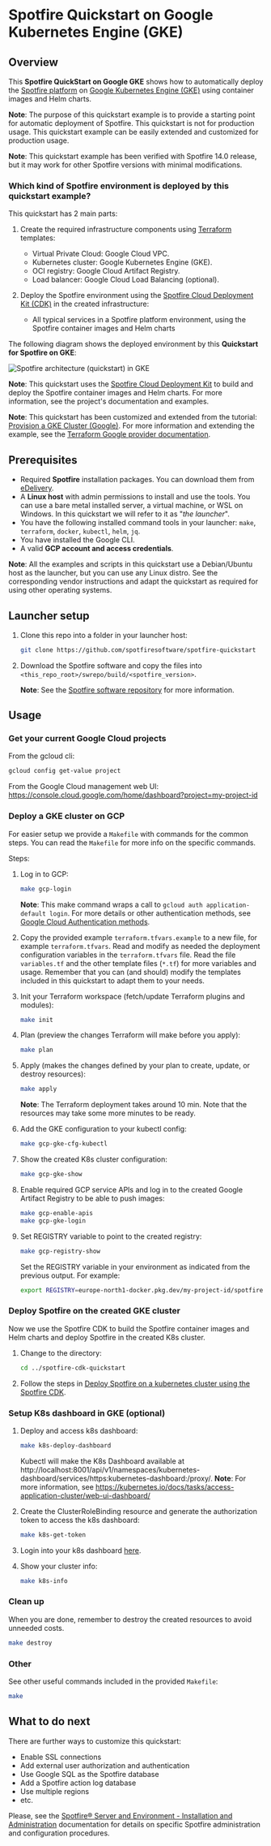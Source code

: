 # Spotfire Quickstart on Google Kubernetes Engine (GKE)

## Overview

This **Spotfire QuickStart on Google GKE** shows how to automatically deploy the [Spotfire platform](https://www.spotfire.com/) on [Google Kubernetes Engine (GKE)](https://cloud.google.com/kubernetes-engine?hl=en) using container images and Helm charts.

**Note**: The purpose of this quickstart example is to provide a starting point for automatic deployment of Spotfire.
This quickstart is not for production usage.
This quickstart example can be easily extended and customized for production usage.

**Note**: This quickstart example has been verified with Spotfire 14.0 release, but it may work for other Spotfire versions with minimal modifications.

### Which kind of Spotfire environment is deployed by this quickstart example?

This quickstart has 2 main parts:

1. Create the required infrastructure components using [Terraform](https://www.terraform.io/) templates:
   - Virtual Private Cloud: Google Cloud VPC.
   - Kubernetes cluster: Google Kubernetes Engine (GKE).
   - OCI registry: Google Cloud Artifact Registry.
   - Load balancer: Google Cloud Load Balancing (optional).

2. Deploy the Spotfire environment using the [Spotfire Cloud Deployment Kit (CDK)](https://github.com/spotfiresoftware/spotfire-cloud-deployment-kit/tree/main) in the created infrastructure:
   - All typical services in a Spotfire platform environment, using the Spotfire container images and Helm charts

The following diagram shows the deployed environment by this **Quickstart for Spotfire on GKE**:

![Spotfire architecture (quickstart) in GKE](./images/spotfire-arch-gcp-gke.png)

**Note**: This quickstart uses the [Spotfire Cloud Deployment Kit](https://github.com/spotfiresoftware/spotfire-cloud-deployment-kit/tree/main) to build and deploy the Spotfire container images and Helm charts.
For more information, see the project's documentation and examples.

**Note**: This quickstart has been customized and extended from the tutorial: [Provision a GKE Cluster (Google)](https://learn.hashicorp.com/terraform/kubernetes/provision-gke-cluster).
For more information and extending the example, see the [Terraform Google provider documentation](https://registry.terraform.io/providers/hashicorp/google/latest).

## Prerequisites

- Required **Spotfire** installation packages. You can download them from [eDelivery](https://edelivery.tibco.com/storefront/index.ep).
- A **Linux host** with admin permissions to install and use the tools.
    You can use a bare metal installed server, a virtual machine, or WSL on Windows.
    In this quickstart we will refer to it as "_the launcher_".
- You have the following installed command tools in your launcher: `make`, `terraform`, `docker`, `kubectl`, `helm`, `jq`.
- You have installed the Google CLI.
- A valid **GCP account and access credentials**.

**Note**: All the examples and scripts in this quickstart use a Debian/Ubuntu host as the launcher, but you can use any Linux distro.
See the corresponding vendor instructions and adapt the quickstart as required for using other operating systems.

## Launcher setup

1. Clone this repo into a folder in your launcher host:
    ```bash
    git clone https://github.com/spotfiresoftware/spotfire-quickstart
    ```

2. Download the Spotfire software and copy the files into `<this_repo_root>/swrepo/build/<spotfire_version>`.

   **Note**: See the [Spotfire software repository](../../swrepo/build/README.md) for more information.

## Usage

### Get your current Google Cloud projects

From the gcloud cli:
```bash
gcloud config get-value project
```
From the Google Cloud management web UI:
https://console.cloud.google.com/home/dashboard?project=my-project-id

### Deploy a GKE cluster on GCP

For easier setup we provide a `Makefile` with commands for the  common steps.
You can read the `Makefile` for more info on the specific commands.

Steps:

1. Log in to GCP:
    ```bash
    make gcp-login
    ```
    **Note**: This make command wraps a call to `gcloud auth application-default login`.
    For more details or other authentication methods, see [Google Cloud Authentication methods](https://cloud.google.com/container-registry/docs/advanced-authentication).

2. Copy the provided example `terraform.tfvars.example` to a new file, for example `terraform.tfvars`.
    Read and modify as needed the deployment configuration variables in the `terraform.tfvars` file.
    Read the file `variables.tf` and the other template files (`*.tf`) for more variables and usage.
    Remember that you can (and should) modify the templates included in this quickstart to adapt them to your needs.

3. Init your Terraform workspace (fetch/update Terraform plugins and modules):
    ```bash
    make init
    ```

4. Plan (preview the changes Terraform will make before you apply):
    ```bash
    make plan
    ```

5. Apply (makes the changes defined by your plan to create, update, or destroy resources):
    ```bash
    make apply
    ```
   **Note**: The Terraform deployment takes around 10 min.
   Note that the resources may take some more minutes to be ready.

6. Add the GKE configuration to your kubectl config:
    ```bash
    make gcp-gke-cfg-kubectl
    ```

7. Show the created K8s cluster configuration:
    ```bash
    make gcp-gke-show
    ```

8. Enable required GCP service APIs and log in to the created Google Artifact Registry to be able to push images:
    ```bash
    make gcp-enable-apis
    make gcp-gke-login
    ```

9. Set REGISTRY variable to point to the created registry:
    ```bash
    make gcp-registry-show
    ```
   Set the REGISTRY variable in your environment as indicated from the previous output.
   For example:
    ```bash
    export REGISTRY=europe-north1-docker.pkg.dev/my-project-id/spotfire-quickstart
    ```

### Deploy Spotfire on the created GKE cluster

Now we use the Spotfire CDK to build the Spotfire container images and Helm charts and deploy Spotfire in the created K8s cluster.

1. Change to the directory:
    ```bash
    cd ../spotfire-cdk-quickstart
    ```

2. Follow the steps in [Deploy Spotfire on a kubernetes cluster using the Spotfire CDK](../spotfire-cdk-quickstart/README.md).

### Setup K8s dashboard in GKE (optional)

1. Deploy and access k8s dashboard:
    ```bash
    make k8s-deploy-dashboard
    ```
   Kubectl will make the K8s Dashboard available at http://localhost:8001/api/v1/namespaces/kubernetes-dashboard/services/https:kubernetes-dashboard:/proxy/.
   **Note**: For more information, see https://kubernetes.io/docs/tasks/access-application-cluster/web-ui-dashboard/

2. Create the ClusterRoleBinding resource and generate the authorization token to access the k8s dashboard:
    ```bash
    make k8s-get-token
    ```
   
3. Login into your k8s dashboard [here](http://127.0.0.1:8001/api/v1/namespaces/kubernetes-dashboard/services/https:kubernetes-dashboard:/proxy/).
 
4. Show your cluster info:
    ```bash
    make k8s-info
    ```

### Clean up

When you are done, remember to destroy the created resources to avoid unneeded costs.
```bash
make destroy
```

### Other

See other useful commands included in the provided `Makefile`:
```bash
make
```

## What to do next

There are further ways to customize this quickstart:

- Enable SSL connections
- Add external user authorization and authentication
- Use Google SQL as the Spotfire database
- Add a Spotfire action log database
- Use multiple regions
- etc.

Please, see the [Spotfire® Server and Environment - Installation and Administration](https://docs.tibco.com/pub/spotfire_server/latest/doc/html/TIB_sfire_server_tsas_admin_help/server/topics/getting_started.html) documentation for details on specific Spotfire administration and configuration procedures.
